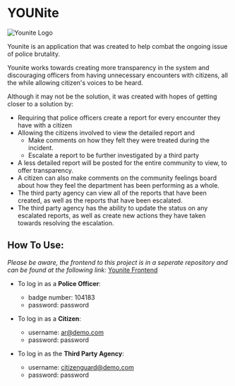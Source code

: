 # YOUNite

![Younite Logo](https://imgur.com/BZhB8Ag)

Younite is an application that was created to help combat the ongoing issue of police brutality.

Younite works towards creating more transparency in the system and discouraging officers from having unnecessary encounters with citizens, all the while allowing citizen's voices to be heard.

Although it may not be the solution, it was created with hopes of getting closer to a solution by:

  - Requiring that police officers create a report for every encounter they have with a citizen
  - Allowing the citizens involved to view the detailed report and
      - Make comments on how they felt they were treated during the incident.
      - Escalate a report to be further investigated by a third party
  - A less detailed report will be posted for the entire community to view, to offer transparency.
  - A citizen can also make comments on the community feelings board about how they feel the department has been performing as a whole.
  - The third party agency can view all of the reports that have been created, as well as the reports that have been escalated.
  - The third party agency has the ability to update the status on any escalated reports, as well as create new actions they have taken towards resolving the escalation.


## How To Use:

*Please be aware, the frontend to this project is in a seperate repository and can be found at the following link:*
[Younite Frontend](https://github.com/Yahjairav23/community-unite-frontend)

* To log in as a **Police Officer**:
  * badge number: 104183
  * password: password

* To log in as a **Citizen**:
  * username: ar@demo.com
  * password: password

* To log in as the **Third Party Agency**:
  * username: citizenguard@demo.com
  * password: password